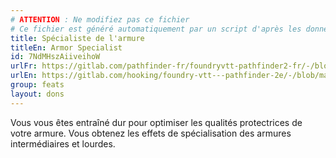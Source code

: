```yaml
---
# ATTENTION : Ne modifiez pas ce fichier
# Ce fichier est généré automatiquement par un script d'après les données du module Foundry VTT officiel et de sa traduction
title: Spécialiste de l'armure
titleEn: Armor Specialist
id: 7NdMHszAiiveihoW
urlFr: https://gitlab.com/pathfinder-fr/foundryvtt-pathfinder2-fr/-/blob/master/data/feats/7NdMHszAiiveihoW.htm
urlEn: https://gitlab.com/hooking/foundry-vtt---pathfinder-2e/-/blob/master/packs/data/feats.db/armor-specialist.json
group: feats
layout: dons
---
```

Vous vous êtes entraîné dur pour optimiser les qualités protectrices de votre armure. Vous obtenez les effets de spécialisation des armures intermédiaires et lourdes.


